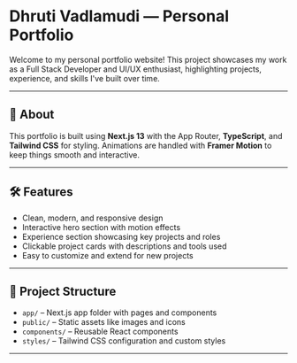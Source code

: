 # Dhruti Vadlamudi — Personal Portfolio

Welcome to my personal portfolio website! This project showcases my work as a Full Stack Developer and UI/UX enthusiast, highlighting projects, experience, and skills I've built over time.

---

## 🚀 About

This portfolio is built using **Next.js 13** with the App Router, **TypeScript**, and **Tailwind CSS** for styling. Animations are handled with **Framer Motion** to keep things smooth and interactive.

---

## 🛠️ Features

- Clean, modern, and responsive design  
- Interactive hero section with motion effects  
- Experience section showcasing key projects and roles  
- Clickable project cards with descriptions and tools used  
- Easy to customize and extend for new projects  

---

## 📂 Project Structure

- `app/` – Next.js app folder with pages and components  
- `public/` – Static assets like images and icons  
- `components/` – Reusable React components  
- `styles/` – Tailwind CSS configuration and custom styles  

---


